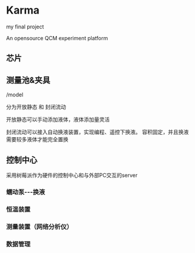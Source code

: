 # Karma
my final project

An opensource QCM experiment platform

## 芯片

## 测量池&夹具
/model

分为开放静态 和 封闭流动

开放静态可以手动添加液体，液体添加量灵活

封闭流动可以接入自动换液装置，实现编程、遥控下换液。 容积固定，并且换液需要较多液体才能完全置换

## 控制中心
采用树莓派作为硬件的控制中心和与外部PC交互的server


### 蠕动泵---换液

### 恒温装置

### 测量装置（网络分析仪）

### 数据管理






